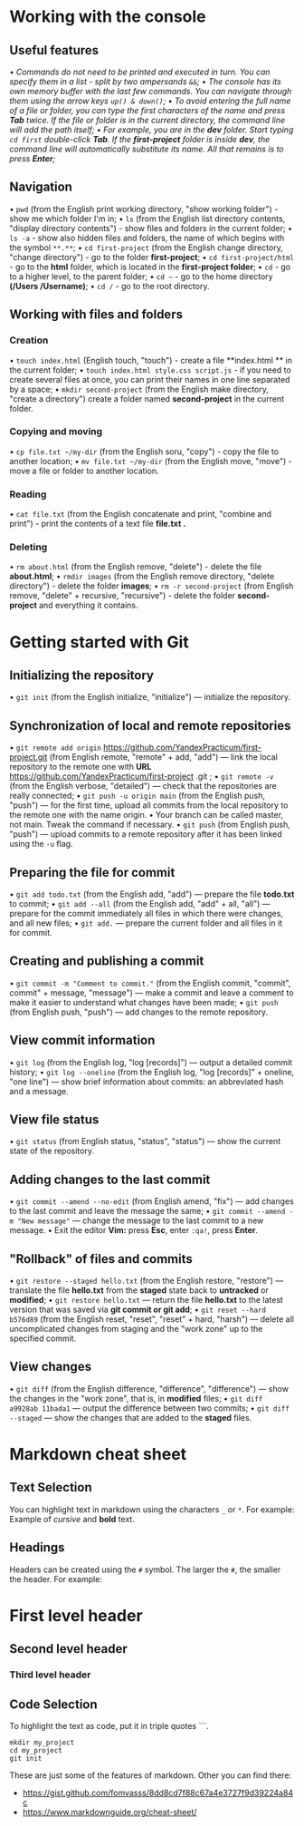 # Working with the console

## Useful features
• *Commands do not need to be printed and executed in turn. You can specify them in a list - split by two ampersands `&&`;*
• _The console has its own memory buffer with the last few commands. You can navigate through them using the arrow keys `up() & down()`;_
• *To avoid entering the full name of a file or folder, you can type the first characters of the name and press **Tab** twice. If the file or folder is in the current directory, the command line will add the path itself;*
• _For example, you are in the **dev** folder. Start typing `cd first` double-click **Tab**. If the **first-project** folder is inside **dev**, the command line will automatically substitute its name. All that remains is to press **Enter**;_

## Navigation
• `pwd` (from the English print working directory, "show working folder") - show me which folder I'm in;
• `ls` (from the English list directory contents, "display directory contents") - show files and folders in the current folder;
• `ls -a` - show also hidden files and folders, the name of which begins with the symbol `**.**`;
• `cd first-project` (from the English change directory, "change directory") - go to the folder **first-project**;
• `cd first-project/html` - go to the **html** folder, which is located in the **first-project folder**;
• `cd` - go to a higher level, to the parent folder;
• `cd ~` - go to the home directory **(/Users /Username)**;
• `cd /` - go to the root directory.

## Working with files and folders

### Creation
• `touch index.html` (English touch, "touch") - create a file **index.html ** in the current folder;
• `touch index.html style.css script.js` - if you need to create several files at once, you can print their names in one line separated by a space;
• `mkdir second-project` (from the English make directory, "create a directory") create a folder named **second-project** in the current folder.

### Copying and moving
• `cp file.txt ~/my-dir` (from the English soru, "copy") - copy the file to another location;
• `mv file.txt ~/my-dir` (from the English move, "move") - move a file or folder to another location.

### Reading
• `cat file.txt` (from the English concatenate and print, "combine and print") - print the contents of a text file **file.txt .**

### Deleting
• `rm about.html` (from the English remove, "delete") - delete the file **about.html**;
• `rmdir images` (from the English remove directory, "delete directory") - delete the folder **images**;
• `rm -r second-project` (from English remove, "delete" + recursive, "recursive") - delete the folder **second-project** and everything it contains.

# Getting started with Git

## Initializing the repository
• `git init` (from the English initialize, "initialize") — initialize the repository.

## Synchronization of local and remote repositories
• `git remote add origin` https://github.com/YandexPracticum/first-project.git (from English remote, "remote" + add, "add") — link the local repository to the remote one with **URL** https://github.com/YandexPracticum/first-project .git ;
• `git remote -v` (from the English verbose, "detailed") — check that the repositories are really connected;
• `git push -u origin main` (from the English push, "push") — for the first time, upload all commits from the local repository to the remote one with the name origin.
• Your branch can be called master, not main. Tweak the command if necessary.
• `git push` (from English push, "push") — upload commits to a remote repository after it has been linked using the `-u` flag.

## Preparing the file for commit
• `git add todo.txt` (from the English add, "add") — prepare the file **todo.txt** to commit;
• `git add --all` (from the English add, "add" + all, "all") — prepare for the commit immediately all files in which there were changes, and all new files;
• `git add.` — prepare the current folder and all files in it for commit.

## Creating and publishing a commit
• `git commit -m "Comment to commit."` (from the English commit, "commit", commit" + message, "message") — make a commit and leave a comment to make it easier to understand what changes have been made;
• `git push` (from English push, "push") — add changes to the remote repository.

## View commit information
• `git log` (from the English log, "log [records]") — output a detailed commit history;
• `git log --oneline` (from the English log, "log [records]" + oneline, "one line") — show brief information about commits: an abbreviated hash and a message.

## View file status
• `git status` (from English status, "status", "status") — show the current state of the repository.

## Adding changes to the last commit
• `git commit --amend --no-edit` (from English amend, "fix") — add changes to the last commit and leave the message the same;
• `git commit --amend -m "New message"` — change the message to the last commit to a new message.
• Exit the editor **Vim:** press **Esc**, enter `:qa!`, press **Enter**.

## "Rollback" of files and commits
• `git restore --staged hello.txt` (from the English restore, "restore") — translate the file **hello.txt** from the **staged** state back to **untracked** or **modified**;
• `git restore hello.txt` — return the file **hello.txt** to the latest version that was saved via **git commit or git add**;
• `git reset --hard b576d89` (from the English reset, "reset", "reset" + hard, "harsh") — delete all uncomplicated changes from staging and the "work zone" up to the specified commit.

## View changes
• `git diff` (from the English difference, "difference", "difference") — show the changes in the "work zone", that is, in **modified** files;
• `git diff a9928ab 11bada1` — output the difference between two commits;
• `git diff --staged` — show the changes that are added to the **staged** files.

# Markdown cheat sheet

## Text Selection
You can highlight text in markdown using the characters `_` or `*`. For example:
Example of _cursive_ and **bold** text.

## Headings
Headers can be created using the `#` symbol. The larger the `#`, the smaller the header. For example:

# First level header
## Second level header
### Third level header

## Code Selection
To highlight the text as code, put it in triple quotes ```.

```
mkdir my_project
cd my_project
git init
```
These are just some of the features of markdown. Other you can find there: 
- https://gist.github.com/fomvasss/8dd8cd7f88c67a4e3727f9d39224a84c
- https://www.markdownguide.org/cheat-sheet/

